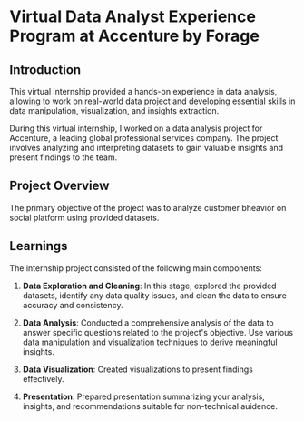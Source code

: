 # Virtual Data Analyst Experience Program at Accenture by Forage

## Introduction
This virtual internship provided a hands-on experience in data analysis, allowing to work on real-world data project and developing essential skills in data manipulation, visualization, and insights extraction.

During this virtual internship, I worked on a data analysis project for Accenture, a leading global professional services company. The project involves analyzing and interpreting datasets to gain valuable insights and present findings to the team.

## Project Overview
The primary objective of the project was to analyze customer bheavior on social platform using provided datasets.

## Learnings

The internship project consisted of the following main components:

1. **Data Exploration and Cleaning**: In this stage, explored the provided datasets, identify any data quality issues, and clean the data to ensure accuracy and consistency.

2. **Data Analysis**: Conducted a comprehensive analysis of the data to answer specific questions related to the project's objective. Use various data manipulation and visualization techniques to derive meaningful insights.

3. **Data Visualization**: Created visualizations to present findings effectively.

4. **Presentation**: Prepared presentation summarizing your analysis, insights, and recommendations suitable for non-technical auidence.


